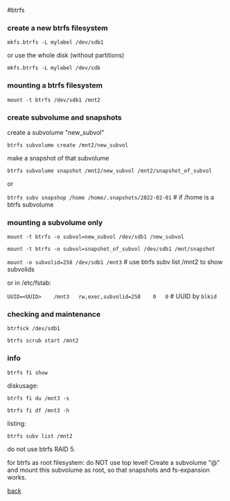 #btrfs

### create a new btrfs filesystem

`mkfs.btrfs -L mylabel /dev/sdb1`

or use the whole disk (without partitions)

`mkfs.btrfs -L mylabel /dev/sdb`

### mounting a btrfs filesystem

`mount -t btrfs /dev/sdb1 /mnt2`

### create subvolume and snapshots

create a subvolume "new_subvol"

`btrfs subvolume create /mnt2/new_subvol`

make a snapshot of that subvolume

`btrfs subvolume snapshot /mnt2/new_subvol /mnt2/snapshot_of_subvol`

or 

`btrfs subv snapshop /home /home/.snapshots/2022-02-01`		# if /home is a btrfs subvolume

### mounting a subvolume only

`mount -t btrfs -o subvol=new_subvol /dev/sdb1 /new_subvol`

`mount -t btrfs -o subvol=snapshot_of_subvol /dev/sdb1 /mnt/snapshot`

`mount -o subvolid=258 /dev/sdb1 /mnt3`		# use btrfs subv list /mnt2 to show subvolids

or in /etc/fstab:

`UUID=<UUID>	/mnt3	rw,exec,subvolid=258	0	0`		# UUID by `blkid`

### checking and maintenance

`btrfsck /dev/sdb1`

`btrfs scrub start /mnt2`

### info

`btrfs fi show`

diskusage:

`btrfs fi du /mnt3 -s`

`btrfs fi df /mnt3 -h`

listing:

`btrfs subv list /mnt2`

do not use btrfs RAID 5.

for btrfs as root filesystem: do NOT use top level! Create a subvolume "@" and mount this subvolume as root,
so that snapshots and fs-expansion works.

[back](./)

